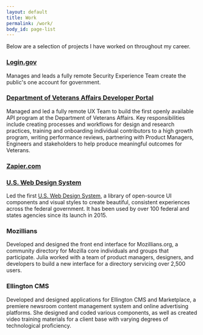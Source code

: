 ```yaml
---
layout: default
title: Work
permalink: /work/
body_id: page-list
---
```


<p class="subtitle">Below are a selection of projects I have worked on throughout my career.</p>

<h3>
	<a href="https://login.gov/">Login.gov</a>
</h3>
<article>
	<p>
	  Manages and leads a fully remote Security Experience Team create the public's one account for government.
	</p>
</article>


<h3>
	<a href="https://developer.va.gov/">Department of Veterans Affairs Developer Portal</a>
</h3>
<article>
	<p>
	  Managed and led a fully remote UX Team to build the first openly available API program at the Department of Veterans Affairs. Key responsibilities include creating processes and workflows for design and research practices, training and onboarding individual contributors to a high growth program, writing performance reviews, partnering with Product Managers, Engineers and stakeholders to help produce meaningful outcomes for Veterans.
	</p>
</article>


<h3>
	<a href="https://zapier.com/">Zapier.com</a>
</h3>

<h3>
	<a href="https://designsystem.digital.gov/">U.S. Web Design System</a>
</h3>
<article>
	<p>
		Led the first <a href="https://designsystem.digital.gov/">U.S. Web Design System</a>, a library of open-source UI components and visual styles to create beautiful, consistent experiences across the federal government. It has been used by over 100 federal and states agencies since its launch in 2015.
	</p>
</article>
<h3>Mozillians</h3>
<article>
	<p>
		Developed and designed the front end interface for Mozillians.org, a community directory for Mozilla core individuals and groups that participate. Julia worked with a team of  product managers, designers, and developers to build a new interface for a directory servicing over 2,500 users.
	</p>
</article>
<h3>Ellington CMS</h3>
<article>
	<p>
		Developed and designed applications for Ellington CMS and Marketplace, a premiere newsroom content management system and online advertising platforms. She designed and coded various components, as well as created video training materials for a client base with varying degrees of technological proficiency.
	</p>
</article>
